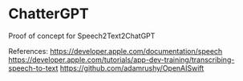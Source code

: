 # ChatterGPT
Proof of concept for Speech2Text2ChatGPT

References:
https://developer.apple.com/documentation/speech
https://developer.apple.com/tutorials/app-dev-training/transcribing-speech-to-text
https://github.com/adamrushy/OpenAISwift
